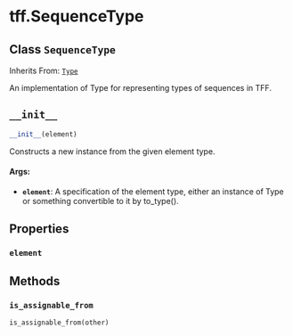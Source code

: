 <div itemscope itemtype="http://developers.google.com/ReferenceObject">
<meta itemprop="name" content="tff.SequenceType" />
<meta itemprop="path" content="Stable" />
<meta itemprop="property" content="element"/>
<meta itemprop="property" content="__init__"/>
<meta itemprop="property" content="is_assignable_from"/>
</div>

# tff.SequenceType

## Class `SequenceType`

Inherits From: [`Type`](../tff/Type.md)

An implementation of Type for representing types of sequences in TFF.

<h2 id="__init__"><code>__init__</code></h2>

``` python
__init__(element)
```

Constructs a new instance from the given element type.

#### Args:

* <b>`element`</b>: A specification of the element type, either an instance of Type
    or something convertible to it by to_type().



## Properties

<h3 id="element"><code>element</code></h3>





## Methods

<h3 id="is_assignable_from"><code>is_assignable_from</code></h3>

``` python
is_assignable_from(other)
```





